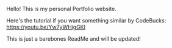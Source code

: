 Hello! This is my personal Portfolio website.

Here's the tutorial if you want something similar by CodeBucks: https://youtu.be/Yw7yWHigGKI

This is just a barebones ReadMe and will be updated!
